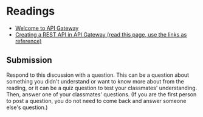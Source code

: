 # Readings
* [Welcome to API Gateway](https://docs.aws.amazon.com/apigateway/latest/developerguide/welcome.html)
* [Creating a REST API in API Gateway (read this page, use the links as reference)](https://docs.aws.amazon.com/apigateway/latest/developerguide/how-to-create-api.html)

## Submission

Respond to this discussion with a question. This can be a question about something you didn't understand or want to know more about from the reading, or it can be a quiz question to test your classmates' understanding. Then, answer one of your classmates' questions. (If you are the first person to post a question, you do not need to come back and answer someone else's question.)
